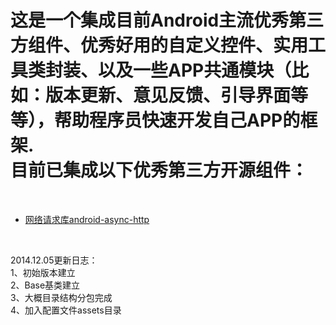 <h1>
这是一个集成目前Android主流优秀第三方组件、优秀好用的自定义控件、实用工具类封装、以及一些APP共通模块（比如：版本更新、意见反馈、引导界面等等），帮助程序员快速开发自己APP的框架.<br>
目前已集成以下优秀第三方开源组件：
</h1>

<br>

<ul>
	<li><a href="https://github.com/loopj/android-async-http" target="_blank">网络请求库android-async-http</a></li>
</ul>
<br>

2014.12.05更新日志：<br>
1、初始版本建立<br>
2、Base基类建立<br>
3、大概目录结构分包完成<br>
4、加入配置文件assets目录<br>